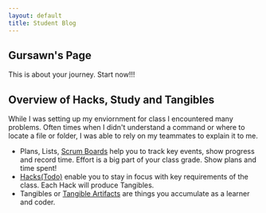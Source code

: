 ```yaml
---
layout: default
title: Student Blog
---
```



## Gursawn's Page
This is about your journey. Start now!!!

## Overview of Hacks, Study and Tangibles
While I was setting up my enviornment for class I encountered many problems. Often times when I didn't understand a command or where to locate a file or folder, I was able to rely on my teammates to explain it to me.

- Plans, Lists, [Scrum Boards](https://clickup.com/blog/scrum-board/) help you to track key events, show progress and record time.  Effort is a big part of your class grade.  Show plans and time spent!
- [Hacks(Todo)](https://levelup.gitconnected.com/six-ultimate-daily-hacks-for-every-programmer-60f5f10feae) enable you to stay in focus with key requirements of the class.  Each Hack will produce Tangibles.
- Tangibles or [Tangible Artifacts](https://en.wikipedia.org/wiki/Artifact_(software_development)) are things you accumulate as a learner and coder. 
